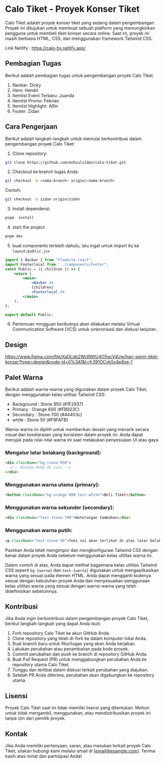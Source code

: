 # Calo Tiket - Proyek Konser Tiket

Calo Tiket adalah proyek konser tiket yang sedang dalam pengembangan. Proyek ini ditujukan untuk membuat sebuah platform yang memungkinkan pengguna untuk membeli tiket konser secara online. Saat ini, proyek ini masih berbasis HTML, CSS, dan menggunakan framework Tailwind CSS.

Link Netlify : <https://calo-tix.netlify.app/>

## Pembagian Tugas

Berikut adalah pembagian tugas untuk pengembangan proyek Calo Tiket:

1. Navbar: Dicky
2. Hero: Hendri
3. Itemlist Event Terbaru: Juanda
4. Itemlist Promo: Febrian
5. Itemlist Highlight: Alfin
6. Footer: Zidan

## Cara Pengerjaan

Berikut adalah langkah-langkah untuk memulai berkontribusi dalam pengembangan proyek Calo Tiket:

1. Clone repository:

```bash
git clone https://github.com/muhzulzidan/calo-tiket.git
```

2. Checkout ke branch tugas Anda:

```bash
git checkout -b <nama-branch> origin/<nama-branch>
```

Contoh:

```bash
git checkout -b zidan origin/zidan
```

3. Install dependensi:

```bash
pnpm  install
```

4. start the project

```bash
pnpm dev
```

5. buat components terlebih dahulu, lalu ingat untuk import itu ke `layout/public.jsx`

```jsx
import { Navbar } from "flowbite-react";
import Footerlocal from "../components/Footer"; 
const Public = ({ children }) => {
	return (
		<main>
			<Navbar />
			{children}
			<Footerlocal />
		</main>
	);
};

export default Public;
```

6. Pertemuan mingguan berikutnya akan dilakukan melalui Virtual Communication Software (VCS) untuk sinkronisasi dan diskusi lanjutan.

## Design

https://www.figma.com/file/XaDLqb2WcRWtU4O5gcVdUw/hari-senin-tiket-konser?type=design&node-id=0%3A1&t=fr391OCvb5x4p8xe-1

## Palet Warna

Berikut adalah warna-warna yang digunakan dalam proyek Calo Tiket, dengan menggunakan kelas utilitas Tailwind CSS:

- Background    : Stone 950 (#1F2937)
- Primary       : Orange 600 (#FB923C)
- Secondary     : Stone 700 (#44403c)
- white         : Stone 50 (#F9FAFB)

Warna-warna ini dipilih untuk memberikan desain yang menarik secara visual dan keselarasan yang konsisten dalam proyek ini. Anda dapat merujuk pada nilai-nilai warna ini saat melakukan penyesuaian UI atau gaya.

### Mengatur latar belakang (background):

```html
<div className="bg-stone-950">
  <!-- Konten Anda di sini -->
</div>
```

### Menggunakan warna utama (primary):

```html
<button className="bg-orange-600 text-white">Beli Tiket</button>
```

### Menggunakan warna sekunder (secondary):

```html
<div className="text-stone-700">Keterangan tambahan</div>
```

### Menggunakan warna putih:

```html
<p className="text-stone-50">Teks ini akan terlihat di atas latar belakang gelap</p>
```

Pastikan Anda telah mengimpor dan mengkonfigurasi Tailwind CSS dengan benar dalam proyek Anda sebelum menggunakan kelas utilitas warna ini.

Dalam contoh di atas, Anda dapat melihat bagaimana kelas utilitas Tailwind CSS seperti `bg-{warna}` dan `text-{warna}` digunakan untuk mengaplikasikan warna yang sesuai pada elemen HTML. Anda dapat mengganti kodenya sesuai dengan kebutuhan proyek Anda dan menyesuaikan penggunaan kelas utilitas warna yang sesuai dengan warna-warna yang telah didefinisikan sebelumnya.

## Kontribusi

Jika Anda ingin berkontribusi dalam pengembangan proyek Calo Tiket, berikut langkah-langkah yang dapat Anda ikuti:

1. Fork repository Calo Tiket ke akun GitHub Anda.
2. Clone repository yang telah di-fork ke dalam komputer lokal Anda.
3. Buat branch baru untuk fitur/tugas yang akan Anda kerjakan.
4. Lakukan perubahan atau penambahan pada kode proyek.
5. Commit perubahan dan push ke branch di repository GitHub Anda.
6. Buat Pull Request (PR) untuk menggabungkan perubahan Anda ke repository utama Calo Tiket.
7. Tunggu dan terlibat dalam diskusi terkait perubahan yang diajukan.
8. Setelah PR Anda diterima, perubahan akan digabungkan ke repository utama.

## Lisensi

Proyek Calo Tiket saat ini tidak memiliki lisensi yang ditentukan. Mohon untuk tidak mengambil, menggunakan, atau mendistribusikan proyek ini tanpa izin dari pemilik proyek.

## Kontak

Jika Anda memiliki pertanyaan, saran, atau masukan terkait proyek Calo Tiket, silakan hubungi kami melalui email di [email@example.com]. Terima kasih atas minat dan partisipasi Anda!